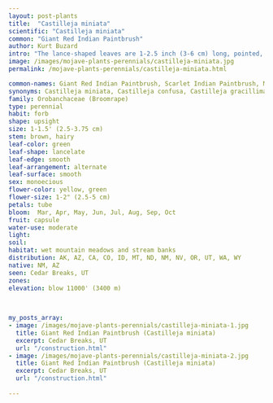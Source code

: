 ```yaml
---
layout: post-plants
title:  "Castilleja miniata"
scientific: "Castilleja miniata"
common: "Giant Red Indian Paintbrush"
author: Kurt Buzard
intro: "The lance-shaped leaves are 1-2.5 inch (3-6 cm) long, pointed, and coated in thin hairs. The inflorescence is made up of bright red to pale orange or orange-tipped bracts. Castilleja miniata is typically bright red but it is common to find an assortment of other colors. Between the bracts emerge the yellow-green, red-edged tubular flowers. Because most species of the genus are parasitic on other plants, sophisticated networks are formed between their roots and those of other species. They therefore cannot be transplanted in most cases. Only the hemiparasitic species possess an additional extensive root system referred to as the lateral or side haustoria. In most holoparasitic species there is a swollen mass of short, bulky roots or one big swollen haustorial organ, which may be simple or composite, commonly called the terminal or primary haustorium."
image: /images/mojave-plants-perennials/castilleja-miniata.jpg
permalink: /mojave-plants-perennials/castilleja-miniata.html

common-names: Giant Red Indian Paintbrush, Scarlet Indian Paintbrush, Meadow Paintbrush
synonyms: Castilleja miniata, Castilleja confusa, Castilleja gracillima, Castilleja inconstans, Castilleja oblongifolia, Castilleja uliginosa
family: Orobanchaceae (Broomrape)
type: perennial
habit: forb
shape: upsight
size: 1-1.5' (2.5-3.75 cm)
stem: brown, hairy
leaf-color: green
leaf-shape: lancelate
leaf-edge: smooth
leaf-arrangement: alternate
leaf-surface: smooth
sex: monoecious
flower-color: yellow, green
flower-size: 1-2" (2.5-5 cm)
petals: tube
bloom:  Mar, Apr, May, Jun, Jul, Aug, Sep, Oct
fruit: capsule
water-use: moderate
light: 
soil: 
habitat: wet mountain meadows and stream banks
distribution: AK, AZ, CA, CO, ID, MT, ND, NM, NV, OR, UT, WA, WY
native: NM, AZ
seen: Cedar Breaks, UT
zones: 
elevation: blow 11000' (3400 m)
 
   

my_posts_array:
- image: /images/mojave-plants-perennials/castilleja-miniata-1.jpg
  title: Giant Red Indian Paintbrush (Castilleja miniata)
  excerpt: Cedar Breaks, UT
  url: "/construction.html"
- image: /images/mojave-plants-perennials/castilleja-miniata-2.jpg
  title: Giant Red Indian Paintbrush (Castilleja miniata)
  excerpt: Cedar Breaks, UT
  url: "/construction.html"
 
---
```

  
  
 <p></p>
  